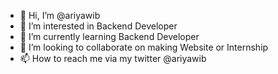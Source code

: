 - 👋 Hi, I’m @ariyawib
- 👀 I’m interested in Backend Developer
- 🌱 I’m currently learning Backend Developer
- 💞️ I’m looking to collaborate on making Website or Internship
- 📫 How to reach me via my twitter @ariyawib


